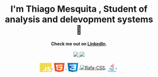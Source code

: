 <h1 align="center"> I'm Thiago Mesquita , Student of analysis and delevopment systems 👋</h1>

<h4 align="center">Check me out on <a rel="external-link" href="https://www.linkedin.com/in/thiago-mesquita--/" target="_blank">LinkedIn</a>.</h4>

<div align="center">
  <a href="https://github.com/tiihmesquita">
  <img height="150em" src="https://github-readme-stats-sigma-five.vercel.app/api?username=tiihmesquita&show_icons=true&theme=dark&include_all_commits=true&count_private=true"/>
  <img height="150em" src="https://github-readme-stats-sigma-five.vercel.app/api/top-langs/?username=tiihmesquita&layout=compact&langs_count=7&theme=dark"/>
</div>



<div  align="center"style="display: inline_block"><br>
  <img align="center" alt="Rafa-Js" height="30" width="40" src="https://raw.githubusercontent.com/devicons/devicon/master/icons/javascript/javascript-plain.svg">
  <img align="center" alt="Rafa-HTML" height="30" width="40" src="https://raw.githubusercontent.com/devicons/devicon/master/icons/html5/html5-original.svg">
  <img align="center" alt="Rafa-CSS" height="30" width="40" src="https://raw.githubusercontent.com/devicons/devicon/master/icons/css3/css3-original.svg">
  <img align="center" alt="Rafa-CSS" height="30" width="40" src="https://www.vectorlogo.zone/logos/git-scm/git-scm-icon.svg">
  <img align="center" alt="Rafa-CSS" height="30" width="40" src="https://raw.githubusercontent.com/devicons/devicon/master/icons/java/java-original.svg">
 
</div>
